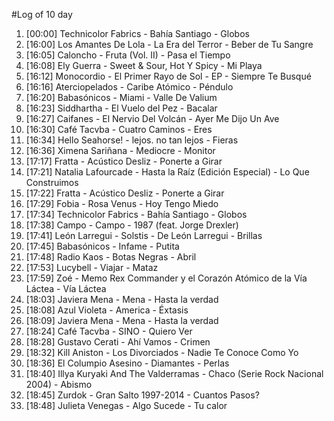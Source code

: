 #Log of 10 day

1. [00:00] Technicolor Fabrics - Bahía Santiago - Globos
1. [16:00] Los Amantes De Lola - La Era del Terror - Beber de Tu Sangre
1. [16:05] Caloncho - Fruta (Vol. II) - Pasa el Tiempo
1. [16:08] Ely Guerra - Sweet & Sour, Hot Y Spicy - Mi Playa
1. [16:12] Monocordio - El Primer Rayo de Sol - EP - Siempre Te Busqué
1. [16:16] Aterciopelados - Caribe Atómico - Péndulo
1. [16:20] Babasónicos - Miami - Valle De Valium
1. [16:23] Siddhartha - El Vuelo del Pez - Bacalar
1. [16:27] Caifanes - El Nervio Del Volcán - Ayer Me Dijo Un Ave
1. [16:30] Café Tacvba - Cuatro Caminos - Eres
1. [16:34] Hello Seahorse! - lejos. no tan lejos - Fieras
1. [16:36] Ximena Sariñana - Mediocre - Monitor
1. [17:17] Fratta - Acústico Desliz - Ponerte a Girar
1. [17:21] Natalia Lafourcade - Hasta la Raíz (Edición Especial) - Lo Que Construimos
1. [17:22] Fratta - Acústico Desliz - Ponerte a Girar
1. [17:29] Fobia - Rosa Venus - Hoy Tengo Miedo
1. [17:34] Technicolor Fabrics - Bahía Santiago - Globos
1. [17:38] Campo - Campo - 1987 (feat. Jorge Drexler)
1. [17:41] León Larregui - Solstis - De León Larregui - Brillas
1. [17:45] Babasónicos - Infame - Putita
1. [17:48] Radio Kaos - Botas Negras - Abril
1. [17:53] Lucybell - Viajar - Mataz
1. [17:59] Zoé - Memo Rex Commander y el Corazón Atómico de la Vía Láctea - Vía Láctea
1. [18:03] Javiera Mena - Mena - Hasta la verdad
1. [18:08] Azul Violeta - America - Éxtasis
1. [18:09] Javiera Mena - Mena - Hasta la verdad
1. [18:24] Café Tacvba - SINO - Quiero Ver
1. [18:28] Gustavo Cerati - Ahí Vamos - Crimen
1. [18:32] Kill Aniston - Los Divorciados - Nadie Te Conoce Como Yo
1. [18:36] El Columpio Asesino - Diamantes - Perlas
1. [18:40] Illya Kuryaki And The Valderramas - Chaco (Serie Rock Nacional 2004) - Abismo
1. [18:45] Zurdok - Gran Salto 1997-2014 - Cuantos Pasos?
1. [18:48] Julieta Venegas - Algo Sucede - Tu calor
